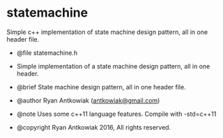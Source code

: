 # statemachine
Simple c++ implementation of state machine design pattern, all in one header file.

* @file statemachine.h
* Simple implementation of a state machine design pattern, all in one header.

* @brief State machine design pattern, all in one header file.

* @author Ryan Antkowiak (antkowiak@gmail.com)

* @note Uses some c++11 language features. Compile with -std=c++11

* @copyright Ryan Antkowiak 2016, All rights reserved.


